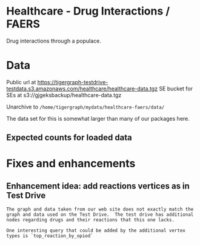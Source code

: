 # Healthcare - Drug Interactions / FAERS

Drug interactions through a populace.

# Data
Public url at https://tigergraph-testdrive-testdata.s3.amazonaws.com/healthcare/healthcare-data.tgz
SE bucket for SEs at s3://gjgeksbackup/healthcare-data.tgz

Unarchive to `/home/tigergraph/mydata/healthcare-faers/data/`

The data set for this is somewhat larger than many of our packages here.

## Expected counts for loaded data

# Fixes and enhancements
## Enhancement idea: add reactions vertices as in Test Drive

    The graph and data taken from our web site does not exactly match the graph and data used on the Test Drive.  The test drive has additional nodes regarding drugs and their reactions that this one lacks.

    One interesting query that could be added by the additional vertex types is `top_reaction_by_opiod`
